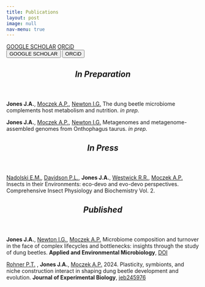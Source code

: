 ```yaml
---
title: Publications
layout: post
image: null
nav-menu: true
---
```


<!-- Main -->
<div id="main">
</div>

<!-- Quick Links -->
<section>
<div class="tile_div">
    <a href="https://scholar.google.com/citations?user=kb6WiPEAAAAJ&hl=en&oi=sra">GOOGLE SCHOLAR</a>
    <a href="https://orcid.org/0000-0003-2010-861X">ORCiD</a>
    <div class="clear"></div>
</div>
</section>
<section>
<div class="tile_div">
    <button onclick="window.location.href='https://scholar.google.com/citations?user=kb6WiPEAAAAJ&hl=en&oi=sra';">
      GOOGLE SCHOLAR
    </button>
        <button onclick="window.location.href='https://orcid.org/0000-0003-2010-861X';">
      ORCiD
    </button>
    <div class="clear"></div>
</div>
</section>

<!-- Prep -->
<section>
	<div class="inner">
		<header class="major">
			<h2><i>In Preparation</i></h2>
		</header>
			<p><b>Jones J.A.</b>, <a href="https://ecoevodevo.com" target="_blank">Moczek A.P.</a>, <a href="https://discogenome.wordpress.com" target="_blank">Newton I.G.</a> The dung beetle microbiome complements host metabolism and nutrition. <i>in prep.</i>
			</p>
			<p><b>Jones J.A.</b>, <a href="https://ecoevodevo.com" target="_blank">Moczek A.P.</a>, <a href="https://discogenome.wordpress.com" target="_blank">Newton I.G.</a> Metagenomes and metagenome-assembled genomes from Onthophagus taurus. <i>in prep.</i>
			</p>
	</div>
</section>

<!-- Press -->
<section>
	<div class="inner">
		<header class="major">
			<h2><i>In Press</i></h2>
		</header>
			<p><a href="https://ericanadolski.github.io/index.html" target="_blank">Nadolski E.M.</a>, <a href="https://phillipdavidson.github.io/research.html" target="_blank">Davidson P.L.</a>, <b>Jones J.A.</b>, <a href="https://rrwestwick.wixsite.com/home" target="_blank">Westwick R.R.</a>, <a href="https://ecoevodevo.com" target="_blank">Moczek A.P.</a> Insects in their Environments: eco-devo and evo-devo perspectives. Comprehensive Insect Physiology and Biochemistry Vol. 2.
			</p>
	</div>
</section>

<!-- Published -->
<secton>
	<div class="inner">
		<header class="major">
			<h2><i>Published</i></h2>
		</header>
			<p><b>Jones J.A.</b>, <a href="https://discogenome.wordpress.com" target="_blank">Newton I.G.</a>, <a href="https://ecoevodevo.com" target="_blank">Moczek A.P.</a> Microbiome composition and turnover in the face of complex lifecycles and bottlenecks: insights through the study of dung beetles. <b>Applied and Environmental Microbiology</b>, <a href="https://doi.org/10.1128/aem.01278-24" target="_blank">DOI</a>  
			</p>
			<p><a href="https://rohnerlab.biosci.ucsd.edu" target="_blank">Rohner P.T.</a> , <b>Jones J.A.</b>, <a href="https://ecoevodevo.com" target="_blank">Moczek A.P.</a> 2024. Plasticity, symbionts, and niche construction interact in shaping dung beetle development and evolution. <b>Journal of Experimental Biology</b>, <a href="https://doi.org/10.1242/jeb.245976" target="_blank">jeb245976</a>
			</p>
	</div>
